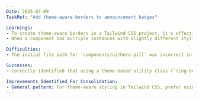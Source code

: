 ```yaml
---
Date: 2025-07-09
TaskRef: "Add theme-aware borders to announcement badges"

Learnings:
- To create theme-aware borders in a Tailwind CSS project, it's effective to use the `ring-1 ring-border` classes. The `ring-border` utility applies a color that is defined in the theme configuration, allowing it to adapt automatically to light and dark modes.
- When a component has multiple instances with slightly different styling, ensure that style updates are applied consistently across all relevant instances to maintain a uniform look and feel. In this case, one `HeroPill` had custom colors while the other used defaults, but both needed the theme-aware border.

Difficulties:
- The initial file path for `components/ui/hero-pill` was incorrect in the prompt (`components/ui/hero-pill"`), leading to a file read error. I corrected the path to `components/ui/hero-pill.tsx` based on the file list and successfully read the component.

Successes:
- Correctly identified that using a theme-based utility class (`ring-border`) was the right approach instead of adding more complex, hardcoded `dark:` variant styles. This leads to a cleaner and more maintainable implementation.

Improvements_Identified_For_Consolidation:
- General pattern: For theme-aware styling in Tailwind CSS, prefer using theme-configured variables (like `border`, `primary`, `accent`) over hardcoding colors with `dark:` prefixes where possible.
---
```

